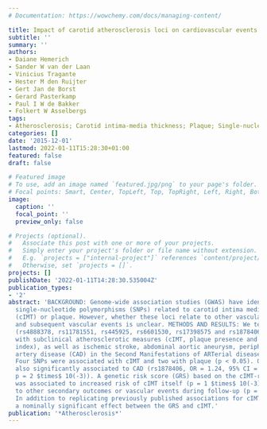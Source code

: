 ```yaml
---
# Documentation: https://wowchemy.com/docs/managing-content/

title: Impact of carotid atherosclerosis loci on cardiovascular events
subtitle: ''
summary: ''
authors:
- Daiane Hemerich
- Sander W van der Laan
- Vinicius Tragante
- Hester M den Ruijter
- Gert Jan de Borst
- Gerard Pasterkamp
- Paul I W de Bakker
- Folkert W Asselbergs
tags:
- Atherosclerosis; Carotid intima-media thickness; Plaque; Single-nucleotide polymorphisms
categories: []
date: '2015-12-01'
lastmod: 2022-01-11T15:28:30+01:00
featured: false
draft: false

# Featured image
# To use, add an image named `featured.jpg/png` to your page's folder.
# Focal points: Smart, Center, TopLeft, Top, TopRight, Left, Right, BottomLeft, Bottom, BottomRight.
image:
  caption: ''
  focal_point: ''
  preview_only: false

# Projects (optional).
#   Associate this post with one or more of your projects.
#   Simply enter your project's folder or file name without extension.
#   E.g. `projects = ["internal-project"]` references `content/project/deep-learning/index.md`.
#   Otherwise, set `projects = []`.
projects: []
publishDate: '2022-01-11T14:28:30.535004Z'
publication_types:
- '2'
abstract: 'BACKGROUND: Genome-wide association studies (GWAS) have identified six
  single-nucleotide polymorphisms (SNPs) related to carotid intima media thickness
  (cIMT) or plaque. However, whether these loci relate to other vascular diseases
  and subsequent vascular events is unclear. METHODS AND RESULTS: We tested six SNPs
  (rs4888378, rs11781551, rs445925, rs6601530, rs17398575 and rs1878406) for association
  with subclinical atherosclerotic measures (cIMT, plaque presence and ankle-brachial
  index), as well as ischemic stroke, abdominal aortic aneurysm, peripheral or coronary
  artery disease (CAD) in the Second Manifestations of ARTerial disease (SMART) cohort.
  Four SNPs were associated with cIMT and two with plaque (p < 0.05). One SNP was
  also significantly associated to CAD (rs1878406, OR = 1.24, 95% CI = 1.08-1.42,
  p = 2 $times$ 10(-3)). A genetic risk score (GRS) based on the cIMT-related SNPs
  was associated to increased risk of cIMT itself (p = 1 $times$ 10(-3)), but not
  to other secondary outcomes or vascular events during follow-up (p = 0.86). CONCLUSIONS:
  In addition to replicating previously published associations for cIMT, we confirmed
  a nominally significant effect between the GRS and cIMT.'
publication: '*Atherosclerosis*'
---
```

